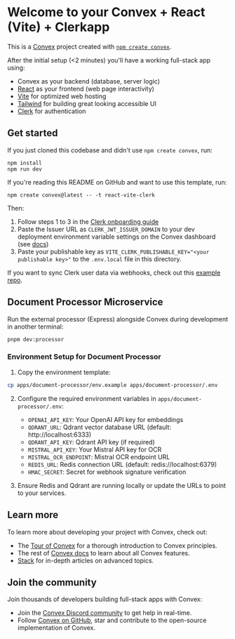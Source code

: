 # Welcome to your Convex + React (Vite) + Clerkapp

This is a [Convex](https://convex.dev/) project created with [`npm create convex`](https://www.npmjs.com/package/create-convex).

After the initial setup (<2 minutes) you'll have a working full-stack app using:

- Convex as your backend (database, server logic)
- [React](https://react.dev/) as your frontend (web page interactivity)
- [Vite](https://vitest.dev/) for optimized web hosting
- [Tailwind](https://tailwindcss.com/) for building great looking accessible UI
- [Clerk](https://clerk.com/) for authentication

## Get started

If you just cloned this codebase and didn't use `npm create convex`, run:

```
npm install
npm run dev
```

If you're reading this README on GitHub and want to use this template, run:

```
npm create convex@latest -- -t react-vite-clerk
```

Then:

1. Follow steps 1 to 3 in the [Clerk onboarding guide](https://docs.convex.dev/auth/clerk#get-started)
2. Paste the Issuer URL as `CLERK_JWT_ISSUER_DOMAIN` to your dev deployment environment variable settings on the Convex dashboard (see [docs](https://docs.convex.dev/auth/clerk#configuring-dev-and-prod-instances))
3. Paste your publishable key as `VITE_CLERK_PUBLISHABLE_KEY="<your publishable key>"` to the `.env.local` file in this directory.

If you want to sync Clerk user data via webhooks, check out this [example repo](https://github.com/thomasballinger/convex-clerk-users-table/).

## Document Processor Microservice

Run the external processor (Express) alongside Convex during development in another terminal:

```
pnpm dev:processor
```

### Environment Setup for Document Processor

1. Copy the environment template:
```bash
cp apps/document-processor/env.example apps/document-processor/.env
```

2. Configure the required environment variables in `apps/document-processor/.env`:
   - `OPENAI_API_KEY`: Your OpenAI API key for embeddings
   - `QDRANT_URL`: Qdrant vector database URL (default: http://localhost:6333)
   - `QDRANT_API_KEY`: Qdrant API key (if required)
   - `MISTRAL_API_KEY`: Your Mistral API key for OCR
   - `MISTRAL_OCR_ENDPOINT`: Mistral OCR endpoint URL
   - `REDIS_URL`: Redis connection URL (default: redis://localhost:6379)
   - `HMAC_SECRET`: Secret for webhook signature verification

3. Ensure Redis and Qdrant are running locally or update the URLs to point to your services.

## Learn more

To learn more about developing your project with Convex, check out:

- The [Tour of Convex](https://docs.convex.dev/get-started) for a thorough introduction to Convex principles.
- The rest of [Convex docs](https://docs.convex.dev/) to learn about all Convex features.
- [Stack](https://stack.convex.dev/) for in-depth articles on advanced topics.

## Join the community

Join thousands of developers building full-stack apps with Convex:

- Join the [Convex Discord community](https://convex.dev/community) to get help in real-time.
- Follow [Convex on GitHub](https://github.com/get-convex/), star and contribute to the open-source implementation of Convex.
